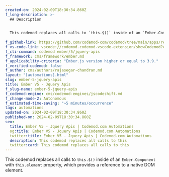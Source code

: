 ```yaml
---
created-on: 2024-02-09T18:30:34.860Z
f_long-description: >-
  ## Description
  

  This codemod replaces all calls to `this.$()` inside of an `Ember.Component` with `this.element` property, which provides a reference to a native DOM element.
  
f_github-link: https://github.com/codemod-com/codemod/tree/main/apps/registry/codemods/ember/5/jquery-apis
f_vs-code-link: vscode://codemod.codemod-vscode-extension/showCodemod?chd=8k0aZzbsPMXNSccKj39sAzWUEoI
f_cli-command: codemod ember/5/jquery-apis
f_framework: cms/framework/ember.md
f_applicability-criteria: "Ember.js version higher or equal to 3.9."
f_verified-codemod: false
f_author: cms/authors/rajasegar-chandran.md
layout: "[automations].html"
slug: ember-5-jquery-apis
title: Ember V5 - Jquery Apis
f_slug-name: ember-5-jquery-apis
f_codemod-engine: cms/codemod-engines/jscodeshift.md
f_change-mode-2: Autonomous
f_estimated-time-saving: "~5 minutes/occurrence"
tags: automations
updated-on: 2024-02-09T18:30:34.860Z
published-on: 2024-02-09T18:30:34.860Z
seo:
  title: Ember V5 - Jquery Apis | Codemod.com Automations
  og:title: Ember V5 - Jquery Apis | Codemod.com Automations
  twitter:title: Ember V5 - Jquery Apis | Codemod.com Automations
  description: This codemod replaces all calls to this
  twitter:card: This codemod replaces all calls to this
---
```

This codemod replaces all calls to `this.$()` inside of an `Ember.Component` with `this.element` property, which provides a reference to a native DOM element.